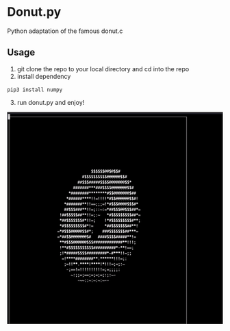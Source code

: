 # Donut.py
Python adaptation of the famous donut.c

## Usage
1. git clone the repo to your local directory and cd into the repo
2. install dependency
```
pip3 install numpy
```
3. run donut.py and enjoy!

![](https://github.com/minhphd/Donut.py/blob/main/donut.gif)